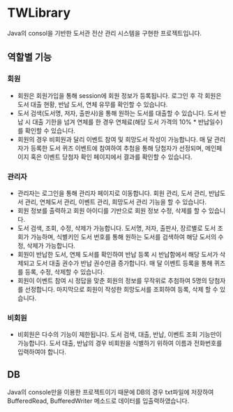 # TWLibrary
Java의 consol을 기반한 도서관 전산 관리 시스템을 구현한 프로젝트입니다.

## 역할별 기능
### 회원
- 회원은 회원가입을 통해 session에 회원 정보가 등록됩니다. 로그인 후 각 회원은 도서 대출 현황, 반납 도서, 연체 유무를 확인할 수 있습니다.
- 도서 검색(도서명, 저자, 출판사)을 통해 원하는 도서를 대출할 수 있습니다. 도서 반납 시 대출 기한을 넘겨 연체를 한 경우 연체료(해당 도서 가격의 10% * 반납일수)를 확인할 수 있습니다. 
- 회원의 경우 비회원과 달리 이벤트 참여 및 희망도서 작성이 가능합니다. 매 달 관리자가 등록한 도서 퀴즈 이벤트에 참여하여 추첨을 통해 당첨자가 선정되며, 메인페이지 혹은 이벤트 당첨자 확인 페이지에서 결과를 확인할 수 있습니다.

### 관리자
- 관리자는 로그인을 통해 관리자 페이지로 이동합니다. 회원 관리, 도서 관리, 반납도서 관리, 연체도서 관리, 이벤트 관리, 희망도서 관리 기능을 할 수 있습니다.
- 회원 정보를 출력하고 회원 아이디를 기반으로 회원 정보 수정, 삭제를 할 수 있습니다.
- 도서 검색, 조회, 수정, 삭제가 가능합니다. 도서명, 저자, 출판사, 장르별로 도서 조회가 가능하며, 식별키인 도서 번호를 통해 원하는 도서를 검색하여 해당 도서의 수정, 삭제가 가능합니다.
- 회원이 반납한 도서, 연체 도서를 확인하여 반납 등록 시 반납함에서 해당 도서가 삭제되고 도서 대출 권수가 반납 권수만큼 증가합니다. 매 달 이벤트 등록을 통해 퀴즈를 등록, 수정, 삭제할 수 있습니다.
- 회원이 이벤트 참여 시 정답을 맞춘 회원의 정보를 무작위로 추첨하여 5명의 당첨자를 선정합니다. 마지막으로 회원이 작성한 희망도서를 조회하여 등록, 삭제 할 수 있습니다.

### 비회원
- 비회원은 다수의 기능이 제한됩니다. 도서 검색, 대출, 반납, 이벤트 조회 기능만이 가능합니다. 도서 대출, 반납의 경우 비회원을 식별하기 위하여 이름과 전화번호를 입력하여야 합니다.

## DB
Java의 console만을 이용한 프로젝트이기 때문에 DB의 경우 txt파일에 저장하여 BufferedRead, BufferedWriter 메소드로 데이터를 입출력하였습니다.

